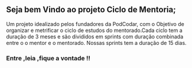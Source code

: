 ## Seja bem Vindo ao projeto Ciclo de Mentoria;

  Um projeto idealizado pelos fundadores da PodCodar, com o Objetivo de organizar e metrificar o ciclo de estudos do mentorado.Cada ciclo tem a duração de 3 meses e são divididos em sprints com duração combinada entre o o mentor e o mentorado. 
Nossas sprints tem a duração de 15 dias. 
 

 ### Entre ,leia ,fique a vontade !!
